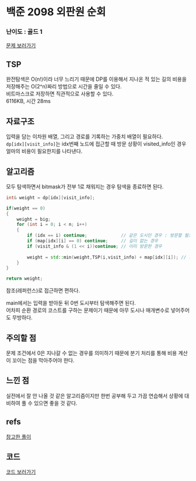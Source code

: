 # 백준 2098 외판원 순회
 
### 난이도 : 골드 1
[문제 보러가기](https://www.acmicpc.net/problem/2098)
  
## TSP
완전탐색은 O(n!)이라 너무 느리기 때문에 DP를 이용해서 지나온 적 있는 길의 비용을 저장해주는 O(2^n)짜리 방법으로 시간을 줄일 수 있다.  
비트마스크로 저장하면 직관적으로 사용할 수 있다.   
6116KB, 시간 28ms
  
  
## 자료구조
입력을 담는 이차원 배열, 그리고 경로를 기록하는 가중치 배열이 필요하다.  
```dp[idx][visit_info]```는 idx번째 노드에 접근할 때 방문 상황이 visited_info인 경우 얼마의 비용이 필요한지를 나타낸다.


## 알고리즘
모두 탐색하면서 bitmask가 전부 1로 채워지는 경우 탐색을 종료하면 된다.

```c++
int& weight = dp[idx][visit_info];

if(weight == 0)
{
    weight = big;
    for (int i = 0; i < n; i++) 
    {
        if (idx == i) continue;             // 같은 도시인 경우 : 방문할 필요 없음
        if (map[idx][i] == 0) continue;     // 길이 없는 경우
        if (visit_info & (1 << i))continue; // 이미 방문한 경우
        
        weight = std::min(weight,TSP(i,visit_info) + map[idx][i]); // 가중치 갱신
    }
}

return weight;
```
참조(레퍼런스)로 접근하면 편하다.


main에서는 입력을 받아둔 뒤 0번 도시부터 탐색해주면 된다.  
어차피 순환 경로의 코스트를 구하는 문제이기 때문에 아무 도시나 매개변수로 넣어주어도 무방하다.


## 주의할 점
문제 조건에서 0은 지나갈 수 없는 경우를 의미하기 때문에 분기 처리를 통해 비용 계산이 꼬이는 점을 막아주어야 한다.  

## 느낀 점
실전에서 잘 안 나올 것 같은 알고리즘이지만 한번 공부해 두고 가끔 연습해서 상황에 대비하여 풀 수 있으면 좋을 것 같다.

## refs
[참고한 풀이](https://mapocodingpark.blogspot.com/2020/03/BOJ-2098.html)

## 코드
[코드 보러가기](./boj2098.cpp)
